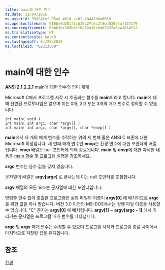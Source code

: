 ```yaml
---
title: main에 대한 인수
ms.date: 11/04/2016
ms.assetid: 39824fef-05ad-461d-ae82-49447dda8060
ms.openlocfilehash: 918be9d281f1cb12c27c6c2f5dd834e4af137179
ms.sourcegitcommit: 0ab61bc3d2b6cfbd52a16c6ab2b97a8ea1864f12
ms.translationtype: HT
ms.contentlocale: ko-KR
ms.lasthandoff: 04/23/2019
ms.locfileid: "62313560"
---
```

# <a name="arguments-to-main"></a>main에 대한 인수

**ANSI 2.1.2.2.1** main에 대한 인수의 의미 체계

Microsoft C에서 프로그램 시작 시 호출되는 함수를 **main**이라고 합니다. **main**에 대해 선언된 프로토타입은 없으며 이는 0개, 2개 또는 3개의 매개 변수로 정의할 수 있습니다.

```
int main( void )
int main( int argc, char *argv[] )
int main( int argc, char *argv[], char *envp[] )
```

**main**에서 세 개의 매개 변수를 수락하는 위의 세 번째 줄은 ANSI C 표준에 대한 Microsoft 확장입니다. 세 번째 매개 변수인 **envp**는 환경 변수에 대한 포인터의 배열입니다. **envp** 배열은 null 포인터에 의해 종료됩니다. **main** 및 **envp**에 대한 자세한 내용은 [main 함수 및 프로그램 실행](../c-language/main-function-and-program-execution.md)을 참조하세요.

**argc** 변수는 음수 값을 갖지 않습니다.

문자열의 배열은 **argv[argc]** 로 끝나는데 이는 null 포인터를 포함합니다.

**argv** 배열의 모든 요소는 문자열에 대한 포인터입니다.

명령줄 인수 없이 호출된 프로그램은 실행 파일의 이름이 **argv[0]** 에 배치되므로 **argc**를 위한 값을 하나 받습니다. 버전 3.0 이전의 MS-DOS에서는 실행 파일 이름을 사용할 수 없습니다. "C" 문자는 **argv[0]** 에 배치됩니다. **argv[1]** ~ **argv[argc - 1]** 에서 가리키는 문자열은 프로그램 매개 변수를 나타냅니다.

**argc** 및 **argv** 매개 변수는 수정할 수 있으며 프로그램 시작과 프로그램 종료 사이에서 마지막으로 저장된 값을 유지합니다.

## <a name="see-also"></a>참조

[환경](../c-language/environment.md)
